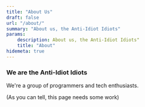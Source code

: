 ```yaml
---
title: "About Us"
draft: false
url: "/about/"
summary: "About us, the Anti-Idiot Idiots"
params:
    description: About us, the Anti-Idiot Idiots"
    title: "About"
hidemeta: true
---
```

### We are the Anti-Idiot Idiots  
We're a group of programmers and tech enthusiasts.

(As you can tell,  this page needs some work)